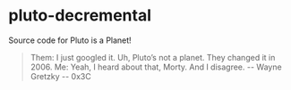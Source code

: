 # pluto-decremental
 Source code for Pluto is a Planet!
 
 > Them: I just googled it. Uh, Pluto’s not a planet. They changed it in 2006.
 > Me: Yeah, I heard about that, Morty. And I disagree.
 >   -- Wayne Gretzky 
 >      -- 0x3C
